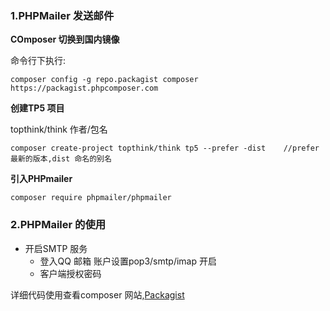 ### 1.PHPMailer  发送邮件

**COmposer 切换到国内镜像**

命令行下执行:

```
composer config -g repo.packagist composer https://packagist.phpcomposer.com
```

**创建TP5 项目**

topthink/think  作者/包名

```
composer create-project topthink/think tp5 --prefer -dist    //prefer 最新的版本,dist 命名的别名
```

**引入PHPmailer**

```
composer require phpmailer/phpmailer
```

### 2.PHPMailer 的使用

- 开启SMTP 服务
  - 登入QQ 邮箱 账户设置pop3/smtp/imap 开启
  - 客户端授权密码

详细代码使用查看composer 网站,[Packagist](https://packagist.org/)

